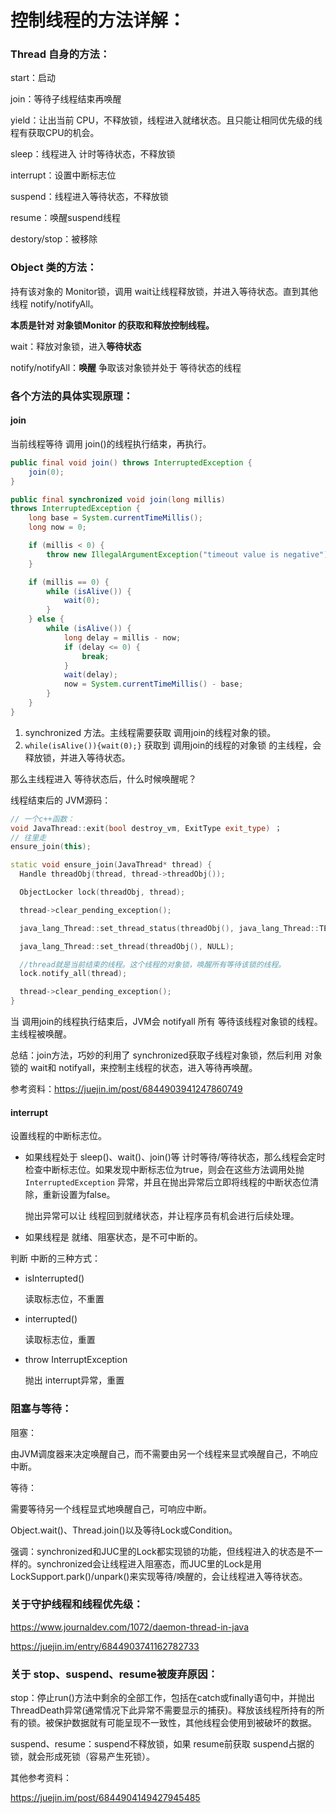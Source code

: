 # 控制线程的方法详解：



### Thread 自身的方法：

start：启动

join：等待子线程结束再唤醒

yield：让出当前 CPU，不释放锁，线程进入就绪状态。且只能让相同优先级的线程有获取CPU的机会。

sleep：线程进入 计时等待状态，不释放锁

interrupt：设置中断标志位



suspend：线程进入等待状态，不释放锁

resume：唤醒suspend线程

destory/stop：被移除



### Object 类的方法：

持有该对象的 Monitor锁，调用 wait让线程释放锁，并进入等待状态。直到其他线程 notify/notifyAll。

**本质是针对 对象锁Monitor 的获取和释放控制线程。**

wait：释放对象锁，进入**等待状态**

notify/notifyAll：**唤醒** 争取该对象锁并处于 等待状态的线程





### 各个方法的具体实现原理：



#### join

当前线程等待 调用 join()的线程执行结束，再执行。

```java
public final void join() throws InterruptedException {
    join(0);
}

public final synchronized void join(long millis)
throws InterruptedException {
    long base = System.currentTimeMillis();
    long now = 0;

    if (millis < 0) {
        throw new IllegalArgumentException("timeout value is negative");
    }

    if (millis == 0) {
        while (isAlive()) {
            wait(0);
        }
    } else {
        while (isAlive()) {
            long delay = millis - now;
            if (delay <= 0) {
                break;
            }
            wait(delay);
            now = System.currentTimeMillis() - base;
        }
    }
}
```
1. synchronized 方法。主线程需要获取 调用join的线程对象的锁。
2. `while(isAlive()){wait(0);}` 获取到 调用join的线程的对象锁 的主线程，会释放锁，并进入等待状态。

那么主线程进入 等待状态后，什么时候唤醒呢？

线程结束后的 JVM源码：

```c++
// 一个c++函数：
void JavaThread::exit(bool destroy_vm, ExitType exit_type) ；
// 往里走
ensure_join(this);

static void ensure_join(JavaThread* thread) {
  Handle threadObj(thread, thread->threadObj());

  ObjectLocker lock(threadObj, thread);

  thread->clear_pending_exception();

  java_lang_Thread::set_thread_status(threadObj(), java_lang_Thread::TERMINATED);

  java_lang_Thread::set_thread(threadObj(), NULL);

  //thread就是当前结束的线程。这个线程的对象锁，唤醒所有等待该锁的线程。
  lock.notify_all(thread);

  thread->clear_pending_exception();
}
```

当 调用join的线程执行结束后，JVM会 notifyall 所有 等待该线程对象锁的线程。主线程被唤醒。



总结：join方法，巧妙的利用了 synchronized获取子线程对象锁，然后利用 对象锁的 wait和 notifyall，来控制主线程的状态，进入等待再唤醒。



参考资料：https://juejin.im/post/6844903941247860749



#### interrupt

设置线程的中断标志位。

- 如果线程处于 sleep()、wait()、join()等 计时等待/等待状态，那么线程会定时检查中断标志位。如果发现中断标志位为true，则会在这些方法调用处抛 `InterruptedException` 异常，并且在抛出异常后立即将线程的中断状态位清除，重新设置为false。

  抛出异常可以让 线程回到就绪状态，并让程序员有机会进行后续处理。

- 如果线程是 就绪、阻塞状态，是不可中断的。



判断 中断的三种方式：

- isInterrupted()

  读取标志位，不重置

- interrupted()

  读取标志位，重置

- throw InterruptException

  抛出 interrupt异常，重置





### 阻塞与等待：

阻塞：

由JVM调度器来决定唤醒自己，而不需要由另一个线程来显式唤醒自己，不响应中断。



等待：

需要等待另一个线程显式地唤醒自己，可响应中断。

Object.wait()、Thread.join()以及等待Lock或Condition。

强调：synchronized和JUC里的Lock都实现锁的功能，但线程进入的状态是不一样的。synchronized会让线程进入阻塞态，而JUC里的Lock是用LockSupport.park()/unpark()来实现等待/唤醒的，会让线程进入等待状态。



### 关于守护线程和线程优先级：

https://www.journaldev.com/1072/daemon-thread-in-java

https://juejin.im/entry/6844903741162782733



### 关于 stop、suspend、resume被废弃原因：

stop：停止run()方法中剩余的全部工作，包括在catch或finally语句中，并抛出ThreadDeath异常(通常情况下此异常不需要显示的捕获)。释放该线程所持有的所有的锁。被保护数据就有可能呈现不一致性，其他线程会使用到被破坏的数据。

suspend、resume：suspend不释放锁，如果 resume前获取 suspend占据的锁，就会形成死锁（容易产生死锁）。





其他参考资料：

https://juejin.im/post/6844904149427945485